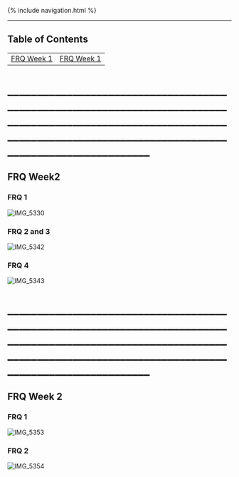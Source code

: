 {% include navigation.html %}

____________________________________________________________________________________________________________________________________________________________________________

## Table of Contents
<table>
        <td><a href="#FRQ1">FRQ Week 1</a></td>
        <td><a href="#FRQ2">FRQ Week 1</a></td>
</table>

# ____________________________________________________________________________________________________________________________________________________________________________

## FRQ Week2


### FRQ 1
![IMG_5330](https://user-images.githubusercontent.com/73254122/164758947-5ce6825d-4e08-4ec4-8339-78751bb42747.jpg)

### FRQ 2 and 3
![IMG_5342](https://user-images.githubusercontent.com/73254122/165138865-414c8356-f06c-4fb8-81ca-71a75815e0ed.jpg)

### FRQ 4
![IMG_5343](https://user-images.githubusercontent.com/73254122/165138986-55548f0a-3316-45f7-964c-4e9e7ae11081.jpg)

# ____________________________________________________________________________________________________________________________________________________________________________

## FRQ Week 2


### FRQ 1
![IMG_5353](https://user-images.githubusercontent.com/73254122/166507586-c9783da0-224d-4c2b-92d6-263ee7f528eb.jpg)

### FRQ 2
![IMG_5354](https://user-images.githubusercontent.com/73254122/166508370-c3acf923-b1dc-4618-aa25-42a47e267e8e.jpg)

